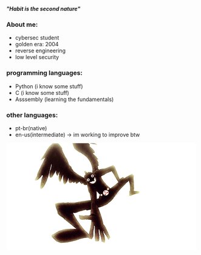 ***"Habit is the second nature"***

### About me:
- cybersec student 
- golden era: 2004
- reverse engineering
- low level security

### programming languages:
- Python (i know some stuff)
- C (i know some stuff)
- Asssembly (learning the fundamentals)

### other languages:
- pt-br(native)
- en-us(intermediate) -> im working to improve btw

![hero](the_hero_appears.gif)


